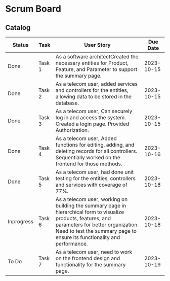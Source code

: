 # Scrum Board
## Catalog
| Status        | Task   | User Story                                             | Due Date   |
|---------------|------- |------------------------------------------------------| ----------  |
| Done          | Task 1 |  As a software architectCreated the necessary entities for Product, Feature, and Parameter to support the summary page. | 2023-10-15  |
| Done          | Task 2 |  As a telecom user, added services and controllers for the entities, allowing data to be stored in the database. | 2023-10-15  |
| Done          | Task 3 |  As a telecom user, Can securely log in and access the system. Created a login page. Provided Authorization. | 2023-10-15  |
| Done          | Task 4 |  As a telecom user, Added functions for editing, adding, and deleting records for all controllers. Sequentially worked on the frontend for those methods. | 2023-10-16  |
| Done          | Task 5 | As a telecom user, had done unit testing for the entities, controllers and services with coverage of 77%. | 2023-10-18 |
| Inprogress    | Task 6 | As a telecom user, working on building the summary page in hierarchical form to visualize products, features, and parameters for better organization. Need to test the summary page to ensure its functionality and performance.  | 2023-10-18  |
| To Do         | Task 7 | As a telecom user, need to work on the frontend design and functionality for the summary page.  | 2023-10-19  |
